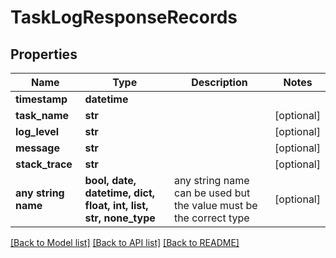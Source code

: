 # TaskLogResponseRecords


## Properties
Name | Type | Description | Notes
------------ | ------------- | ------------- | -------------
**timestamp** | **datetime** |  | 
**task_name** | **str** |  | [optional] 
**log_level** | **str** |  | [optional] 
**message** | **str** |  | [optional] 
**stack_trace** | **str** |  | [optional] 
**any string name** | **bool, date, datetime, dict, float, int, list, str, none_type** | any string name can be used but the value must be the correct type | [optional]

[[Back to Model list]](../README.md#documentation-for-models) [[Back to API list]](../README.md#documentation-for-api-endpoints) [[Back to README]](../README.md)


